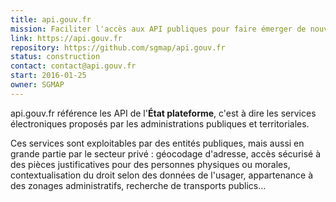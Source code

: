 ```yaml
---
title: api.gouv.fr
mission: Faciliter l'accès aux API publiques pour faire émerger de nouveaux services.
link: https://api.gouv.fr
repository: https://github.com/sgmap/api.gouv.fr
status: construction
contact: contact@api.gouv.fr
start: 2016-01-25
owner: SGMAP
---
```


api.gouv.fr référence les API de l'**État plateforme**, c'est à dire les services électroniques proposés par les administrations publiques et territoriales.

Ces services sont exploitables par des entités publiques, mais aussi en grande partie par le secteur privé : géocodage d'adresse, accès sécurisé à des pièces justificatives pour des personnes physiques ou morales, contextualisation du droit selon des données de l'usager, appartenance à des zonages administratifs, recherche de transports publics…
